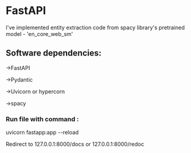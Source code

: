 # FastAPI

I've implemented entity extraction code from spacy library's pretrained model - 'en_core_web_sm'

## Software dependencies:

->FastAPI

->Pydantic

->Uvicorn or hypercorn

->spacy

### Run file with command :

uvicorn fastapp:app --reload

Redirect to 127.0.0.1:8000/docs or 127.0.0.1:8000/redoc
